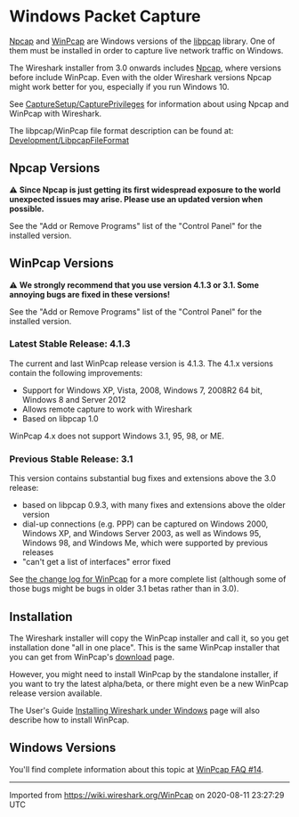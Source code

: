 # Windows Packet Capture

[Npcap](https://nmap.org/npcap/) and [WinPcap](http://www.winpcap.org) are Windows versions of the [libpcap](http://www.tcpdump.org/) library. One of them must be installed in order to capture live network traffic on Windows.

The Wireshark installer from 3.0 onwards includes [Npcap](https://nmap.org/npcap/), where versions before include WinPcap. Even with the older Wireshark versions Npcap might work better for you, especially if you run Windows 10.

See [CaptureSetup/CapturePrivileges](/CaptureSetup/CapturePrivileges) for information about using Npcap and WinPcap with Wireshark.

The libpcap/WinPcap file format description can be found at: [Development/LibpcapFileFormat](/Development/LibpcapFileFormat)

## Npcap Versions

:warning: **Since Npcap is just getting its first widespread exposure to the world unexpected issues may arise. Please use an updated version when possible.**

See the "Add or Remove Programs" list of the "Control Panel" for the installed version.

## WinPcap Versions

:warning: **We strongly recommend that you use version 4.1.3 or 3.1. Some annoying bugs are fixed in these versions\!**

See the "Add or Remove Programs" list of the "Control Panel" for the installed version.

### Latest Stable Release: 4.1.3

The current and last WinPcap release version is 4.1.3. The 4.1.x versions contain the following improvements:

  - Support for Windows XP, Vista, 2008, Windows 7, 2008R2 64 bit, Windows 8 and Server 2012
  - Allows remote capture to work with Wireshark
  - Based on libpcap 1.0

WinPcap 4.x does not support Windows 3.1, 95, 98, or ME.

### Previous Stable Release: 3.1

This version contains substantial bug fixes and extensions above the 3.0 release:

  - based on libpcap 0.9.3, with many fixes and extensions above the older version
  - dial-up connections (e.g. PPP) can be captured on Windows 2000, Windows XP, and Windows Server 2003, as well as Windows 95, Windows 98, and Windows Me, which were supported by previous releases
  - "can't get a list of interfaces" error fixed

See [the change log for WinPcap](http://www.winpcap.org/misc/changelog.htm) for a more complete list (although some of those bugs might be bugs in older 3.1 betas rather than in 3.0).

## Installation

The Wireshark installer will copy the WinPcap installer and call it, so you get installation done "all in one place". This is the same WinPcap installer that you can get from WinPcap's [download](http://www.winpcap.org/install/default.htm) page.

However, you might need to install WinPcap by the standalone installer, if you want to try the latest alpha/beta, or there might even be a new WinPcap release version available.

The User's Guide [Installing Wireshark under Windows](http://www.wireshark.org/docs/wsug_html_chunked/ChBuildInstallWinInstall.html) page will also describe how to install WinPcap.

## Windows Versions

You'll find complete information about this topic at [WinPcap FAQ \#14](http://www.winpcap.org/misc/faq.htm#Q-14).

---

Imported from https://wiki.wireshark.org/WinPcap on 2020-08-11 23:27:29 UTC
